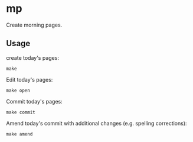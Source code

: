 # mp

Create morning pages.

## Usage

create today's pages:

    make

Edit today's pages:

    make open

Commit today's pages:

    make commit

Amend today's commit with additional changes (e.g. spelling corrections):

    make amend

